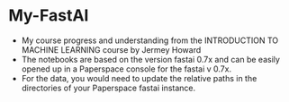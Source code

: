 # My-FastAI
- My course progress and understanding from the INTRODUCTION TO MACHINE LEARNING course by Jermey Howard
- The notebooks are based on the version fastai 0.7x and can be easily opened up in a Paperspace console for the fastai v 0.7x.
- For the data, you would need to update the relative paths in the directories of your Paperspace fastai instance.

